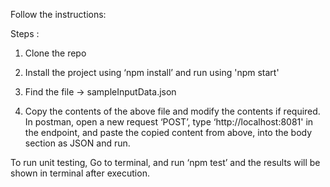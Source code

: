 Follow the instructions:

Steps :

1) Clone the repo

2) Install the project using ‘npm install’ and run using 'npm start'

3) Find the file -> sampleInputData.json

4) Copy the contents of the above file and modify the contents if required.
    In postman, open a new request ‘POST’, type ‘http://localhost:8081' in the endpoint, and paste the copied content from above, into the body section as JSON and run.

      
To run unit testing,
   Go to terminal, and run ‘npm test’ and the results will be shown in terminal after execution.   
